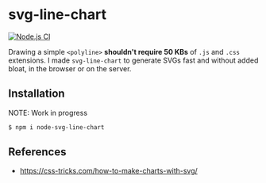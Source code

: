 # svg-line-chart

[![Node.js CI](https://github.com/TimDaub/svg-line-chart/actions/workflows/node.js.yml/badge.svg)](https://github.com/TimDaub/svg-line-chart/actions/workflows/node.js.yml)

Drawing a simple `<polyline>` **shouldn't require 50 KBs** of `.js` and `.css` extensions.
I made `svg-line-chart` to generate SVGs fast and without added bloat, in the browser or on the server.

## Installation

NOTE: Work in progress

```bash
$ npm i node-svg-line-chart
```

## References

- https://css-tricks.com/how-to-make-charts-with-svg/
